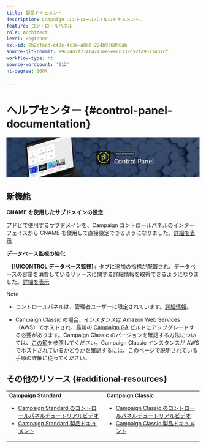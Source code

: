 ```yaml
---
title: 製品ドキュメント
description: Campaign コントロールパネルのドキュメント。
feature: コントロールパネル
role: Architect
level: Beginner
exl-id: 2b2cfaed-e42e-4c3a-a8d8-224b936890ab
source-git-commit: 99c24d7f27464741ee9eec0339c52fa95174b1cf
workflow-type: ht
source-wordcount: '212'
ht-degree: 100%

---
```


# ヘルプセンター {#control-panel-documentation}

![](assets/do-not-localize/banner.png)

## 新機能

**CNAME を使用したサブドメインの設定**

アドビで使用するサブドメインを、Campaign コントロールパネルのインターフェイスから CNAME を使用して直接設定できるようになりました。[詳細を表示](subdomains-certificates/using/setting-up-new-subdomain.md)

**データベース監視の強化**

「**[!UICONTROL データベース監視]**」タブに追加の指標が配置され、データベースの容量を消費しているリソースに関する詳細情報を取得できるようになりました。[詳細を表示](performance-monitoring/using/database-monitoring.md)

>[!NOTE]
>
>* コントロールパネルは、管理者ユーザーに限定されています。[詳細情報](https://experienceleague.adobe.com/docs/control-panel/using/discover-control-panel/managing-permissions.html?lang=ja#discover-control-panel)。
>
>* Campaign Classic の場合、インスタンスは Amazon Web Services（AWS）でホストされ、最新の [Campaign GA](https://experienceleague.adobe.com/docs/campaign-classic/using/release-notes/rn-overview.html?lang=ja#rn-statuses) ビルドにアップグレードする必要があります。Campaign Classic のバージョンを確認する方法については、[この節](https://experienceleague.adobe.com/docs/campaign-classic/using/getting-started/starting-with-adobe-campaign/launching-adobe-campaign.html?lang=ja#getting-your-campaign-version)を参照してください。Campaign Classic インスタンスが AWS でホストされているかどうかを確認するには、[このページ](faq.md)で説明されている手順の詳細に従ってください。


## その他のリソース {#additional-resources}

<table>
    <tr>
        <td><b>Campaign Standard</b><br/>
        <ul>
            <li><a href="https://experienceleague.adobe.com/docs/campaign-standard-learn/control-panel/control-panel-overview.html?lang=ja">Campaign Standard のコントロールパネルチュートリアルビデオ</a></li>
            <li><a href="https://docs.adobe.com/content/help/ja-JP/campaign-standard/using/campaign-standard-home.html">Campaign Standard 製品ドキュメント</a></li>
        </ul>
        </td>
        <td><b>Campaign Classic</b><br/>
        <ul>
            <li><a href="https://experienceleague.adobe.com/docs/campaign-classic-learn/control-panel/control-panel-overview.html?lang=ja">Campaign Classic のコントロールパネルチュートリアルビデオ</a></li>
            <li><a href="https://docs.adobe.com/content/help/ja-JP/campaign-classic/using/campaign-classic-home.html">Campaign Classic 製品ドキュメント</a></li>
        </ul>
        </td>
    </tr>
</table>
